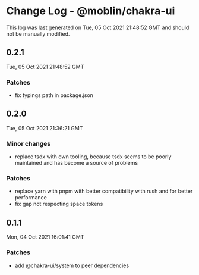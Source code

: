 # Change Log - @moblin/chakra-ui

This log was last generated on Tue, 05 Oct 2021 21:48:52 GMT and should not be manually modified.

## 0.2.1
Tue, 05 Oct 2021 21:48:52 GMT

### Patches

- fix typings path in package.json

## 0.2.0
Tue, 05 Oct 2021 21:36:21 GMT

### Minor changes

- replace tsdx with own tooling, because tsdx seems to be poorly maintained and has become a source of problems

### Patches

- replace yarn with pnpm with better compatibility with rush and for better performance
- fix gap not respecting space tokens

## 0.1.1
Mon, 04 Oct 2021 16:01:41 GMT

### Patches

- add @chakra-ui/system to peer dependencies

